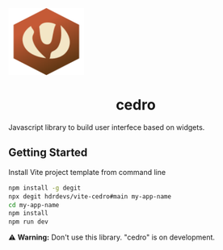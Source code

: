 <p align="center">

<a href="https://github.com/hdrdevs/cedro" rel="noopener" target="_blank"><img width="150" height="133" src="https://raw.githubusercontent.com/hdrdevs/cedro/main/public/cedro-logo.svg" alt="Cedro logo"></a>

</p>

<h1 align="center">cedro</h1>

Javascript library to build user interfece based on widgets.

## Getting Started

Install Vite project template from command line

```sh
npm install -g degit
npx degit hdrdevs/vite-cedro#main my-app-name
cd my-app-name
npm install
npm run dev
```

⚠️ **Warning:** Don't use this library. "cedro" is on development.

